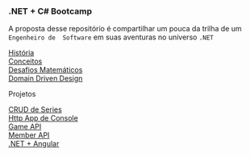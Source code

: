 ### .NET + C# Bootcamp

A proposta desse repositório é compartilhar um pouca da trilha de um `Engenheiro de  Software` em suas aventuras no universo `.NET`<br/>

<a href="https://github.com/aton-py/csharp-bootcamp/tree/master/dotnet-history">História</a><br/>
<a href="https://github.com/aton-py/csharp-bootcamp/tree/master/csharp-concepts">Conceitos</a><br/>
<a href="https://github.com/aton-py/csharp-bootcamp/tree/master/csharp-concepts">Desafios Matemáticos</a><br/>
<a href="https://github.com/aton-py/csharp-bootcamp/tree/master/domain-driven-design">Domain Driven Design</a><br/>
<p>Projetos</p>
<a href="https://github.com/aton-py/csharp-bootcamp/tree/master/series-crud">CRUD de Series</a><br/>
<a href="https://github.com/aton-py/csharp-bootcamp/tree/master/console-app-http">Http App de Console</a><br/>
<a href="https://github.com/aton-py/csharp-bootcamp/tree/master/game-api">Game API</a><br/>
<a href="https://github.com/aton-py/csharp-bootcamp/tree/master/member-api">Member API</a><br/> 
<a href="https://github.com/aton-py/csharp-bootcamp/tree/master/dotnet-angular">.NET + Angular</a><br/>